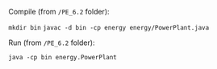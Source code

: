 Compile (from `/PE_6.2` folder):

`mkdir bin`
`javac -d bin -cp energy energy/PowerPlant.java`



Run (from `/PE_6.2` folder):

`java -cp bin energy.PowerPlant`